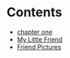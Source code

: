 # Contents

* [chapter one](chapter-one/README.md)
 * [My Little Friend](chapter-one/my-little-friend.md)
 * [Friend Pictures](chapter-one/friend-pics.md)
